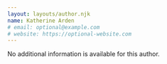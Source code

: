 ```yaml
---
layout: layouts/author.njk
name: Katherine Arden
# email: optional@example.com
# website: https://optional-website.com
---
```

No additional information is available for this author.
